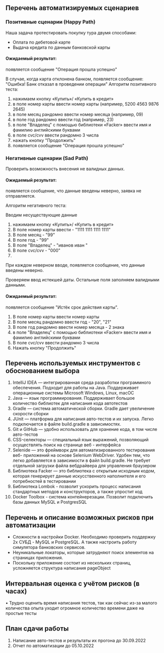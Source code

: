 ##	Перечень автоматизируемых сценариев
### Позитивные сценарии (Happy Path)
Наша задача протестировать покупку тура двумя способами:
*	Оплата по дебетовой карте
*	Выдача кредита по данным банковской карты

#### Ожидаемый результат:
появляется сообщение "Операция прошла успешно"

В случае, когда карта отклонена банком, появляется сообщение: "Ошибка! Банк отказал в проведении операции"
Алгоритм позитивного теста:
1.	нажимаем кнопку «Купить»/ «Купить в кредит»
2.	в поле номер карты ввести номер карты (например, 5200 4563 9876 2645)
3.	в поле месяц рандомно ввести номер месяца (например, 09)
4.	в поле год рандомно ввести год (например, 23)
5.	в поле "Владелец" с помощью библиотеки «Facker» ввести имя и фамилию английскими буквами
6.	в поле cvc/cvv ввести рандомно 3 числа
7.	нажать кнопку "Продолжить"
8.	появляется сообщение "Операция прошла успешно"

### Негативные сценарии (Sad Path)
Проверить возможность внесения не валидных данных.

#### Ожидаемый результат:
появляется сообщение, что данные введены неверно, заявка не отправляется.

Алгоритм негативного теста:

Вводим несуществующие данные
1.	нажимаем кнопку «Купить»/ «Купить в кредит»
2.	В поле номер карты ввести - "1111 1111 1111 1111"
3.	В поле месяц - "99"
4.	В поле год - "99"
5.	В поле "Владелец" - "иванов иван "
6.	В поле cvc/cvv - "000"
7.	
При каждом неверном вводе, появляется сообщение, что данные введены неверно.

Проверяем ввод истекшей даты. Остальные поля заполняем валидными данными. 

#### Ожидаемый результат: 
появляется сообщение "Истёк срок действия карты".
1.	В поле номер карты ввести номер карты 
2.	В поле месяц рандомно ввести год - "20", "21" 
3.	В поле год рандомно ввести номер месяца - 2 знака
4.	в поле "Владелец" с помощью библиотеки «Facker» ввести имя и фамилию английскими буквами
5.	В поле cvc/cvv ввести рандомно 3 числа
6.	Нажать кнопку "Продолжить"

## Перечень используемых инструментов с обоснованием выбора
1.	IntelliJ IDEA — интегрированная среда разработки программного обеспечения. Подходит для работы на Java. Поддерживает операционные системы Microsoft Windows, Linux, macOC
2.	Java — язык программирования. Поддерживает большое количество библиотек для написания кода автотестов
3.	Gradle — система автоматической сборки. Gradle дает увеличение скорости сборки
4.	JUnit — платформа для написания авто-тестов и их запуска. Легко подключается в файле build.gradle в зависимостях.
5.	Git и GitHub — удобно использовать для хранение кода, в том числе авто-тестов 
6.	CSS-селекторы — специальный язык выражений, позволяющий осуществлять поиск на странице веб - интерфейса
7.	Selenide — это фреймворк для автоматизированного тестирования веб- приложений на основе Selenium WebDriver. Удобен тем, что легко добавляется в зависимости в файл build.gradle. Не требует отдельной загрузки файла вебдрайвера для управления браузером
8.	Библиотека Facker — это библиотека с открытым исходным кодом, которая генерирует данные искусственного наполнителя и его потребностей в тестировании
9.	Библиотека Lombok - позволит ускорить процесс написания стандартных методов и конструкторов, а также упростит код
10.	Docker Toolbox - система контейнерезации. Позволит подключить базы данных MySQL и PostgresSQL

## Перечень и описание возможных рисков при автоматизации
*	Сложности в настройки Docker. Необходимо проверить поддержку 2х СУБД - MySQL и PostgreSQL. А также настроить работу симулятора банковских сервисов.
*	Неуникальные локаторы, которые затрудняют поиск элементов на страницах приложения.
*	Поскольку приложение состоит из нескольких страниц, усложняется структура написания pageObject

## Интервальная оценка с учётом рисков (в часах)
•	Трудно оценить время написания тестов, так как сейчас из-за малого количества опыта уходит огромное количество времени даже на простые тесты

## План сдачи работы
1.	Написание авто-тестов и результаты их прогона до 30.09.2022
2.	Отчет по автоматизации до 05.10.2022
